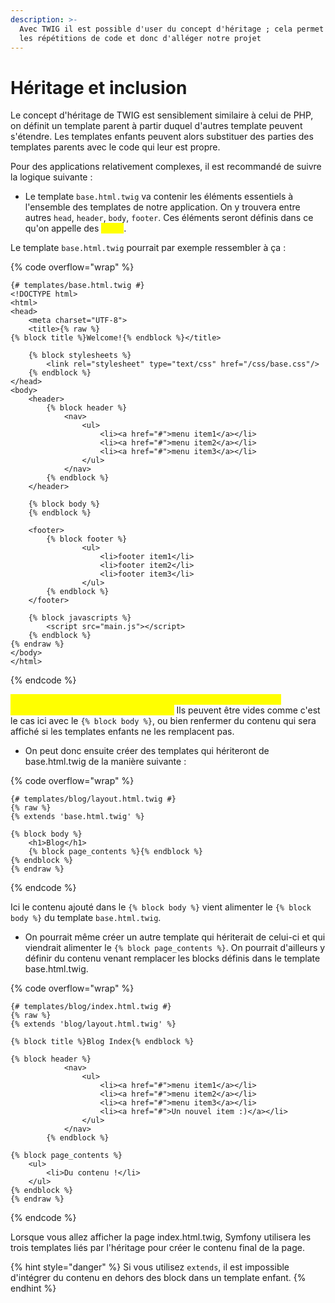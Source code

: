 ```yaml
---
description: >-
  Avec TWIG il est possible d'user du concept d'héritage ; cela permet d'éviter
  les répétitions de code et donc d'alléger notre projet
---
```


# Héritage et inclusion

Le concept d'héritage de TWIG est sensiblement similaire à celui de PHP, on définit un template parent à partir duquel d'autres template peuvent s'étendre. Les templates enfants peuvent alors substituer des parties des templates parents avec le code qui leur est propre.

Pour des applications relativement complexes, il est recommandé de suivre la logique suivante :&#x20;

* Le template `base.html.twig` va contenir les éléments essentiels à l'ensemble des templates de notre application. On y trouvera entre autres `head`, `header`, `body`, `footer`. Ces éléments seront définis dans ce qu'on appelle des <mark style="color:yellow;">**`block`**</mark>.

Le template `base.html.twig` pourrait par exemple ressembler à ça :&#x20;

{% code overflow="wrap" %}
```twig
{# templates/base.html.twig #}
<!DOCTYPE html>
<html>
<head>
    <meta charset="UTF-8">
    <title>{% raw %}
{% block title %}Welcome!{% endblock %}</title>
        
    {% block stylesheets %}
        <link rel="stylesheet" type="text/css" href="/css/base.css"/>
    {% endblock %}
</head>
<body>
    <header>
        {% block header %}
            <nav>
                <ul>
                    <li><a href="#">menu item1</a></li>
                    <li><a href="#">menu item2</a></li>
                    <li><a href="#">menu item3</a></li>
                </ul>
            </nav>
        {% endblock %}
    </header>

    {% block body %}
    {% endblock %}

    <footer>
        {% block footer %}
                <ul>
                    <li>footer item1</li>
                    <li>footer item2</li>
                    <li>footer item3</li>
                </ul>
        {% endblock %}    
    </footer>

    {% block javascripts %}
        <script src="main.js"></script>
    {% endblock %}
{% endraw %}
</body>
</html>
```
{% endcode %}

<mark style="color:yellow;">**Les block tag de TWIG définissent les sections qui peuvent être substituer dans les templates enfants.**</mark> Ils peuvent être vides comme c'est le cas ici avec le `{% block body %}`, ou bien renfermer du contenu qui sera affiché si les templates enfants ne les remplacent pas.

* On peut donc ensuite créer des templates qui hériteront de base.html.twig de la manière suivante :&#x20;

{% code overflow="wrap" %}
```twig
{# templates/blog/layout.html.twig #}
{% raw %}
{% extends 'base.html.twig' %}

{% block body %}
    <h1>Blog</h1>
    {% block page_contents %}{% endblock %}
{% endblock %}
{% endraw %}
```
{% endcode %}

Ici le contenu ajouté dans le `{% block body %}` vient alimenter le `{% block body %}` du template `base.html.twig`.&#x20;

* On pourrait même créer un autre template qui hériterait de celui-ci et qui viendrait alimenter le `{% block page_contents %}`. On pourrait d'ailleurs y définir du contenu venant remplacer les blocks définis dans le template base.html.twig.

{% code overflow="wrap" %}
```twig
{# templates/blog/index.html.twig #}
{% raw %}
{% extends 'blog/layout.html.twig' %}

{% block title %}Blog Index{% endblock %}

{% block header %}
            <nav>
                <ul>
                    <li><a href="#">menu item1</a></li>
                    <li><a href="#">menu item2</a></li>
                    <li><a href="#">menu item3</a></li>
                    <li><a href="#">Un nouvel item :)</a></li>
                </ul>
            </nav>
        {% endblock %}

{% block page_contents %}
    <ul>
        <li>Du contenu !</li>
    </ul>
{% endblock %}
{% endraw %}
```
{% endcode %}

Lorsque vous allez afficher la page index.html.twig, Symfony utilisera les trois templates liés par l'héritage pour créer le contenu final de la page.&#x20;

{% hint style="danger" %}
Si vous utilisez `extends`, il est impossible d'intégrer du contenu en dehors des block dans un template enfant.
{% endhint %}
